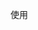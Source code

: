 <!--
 * @Author: ziming
 * @Date: 2021-02-05 14:19:56
 * @LastEditors: ziming
 * @LastEditTime: 2021-02-05 14:47:17
-->

使用
